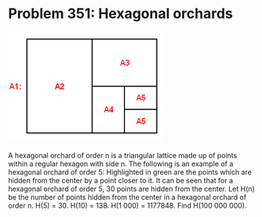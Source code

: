 # Problem 351: Hexagonal orchards

![p351](img/351.gif)

A hexagonal orchard of order n is a triangular lattice made up of points
within a regular hexagon with side n. The following is an example of a
hexagonal orchard of order 5: Highlighted in green are the points which
are hidden from the center by a point closer to it. It can be seen that
for a hexagonal orchard of order 5, 30 points are hidden from the
center. Let H(n) be the number of points hidden from the center in a
hexagonal orchard of order n. H(5) = 30. H(10) = 138. H(1 000) =
1177848. Find H(100 000 000).